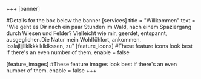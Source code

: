 +++
[banner]

#Details for the box below the banner
[services]
  title = "Willkommen"
  text = "Wie geht es Dir nach ein paar Stunden im Wald, nach einem Spaziergang durch Wiesen und Felder? Vielleicht wie mir, geerdet, entspannt, ausgeglichen.Die Natur mein Wohlfühlort, ankommen, loslajljjllklkkklklklkssen, zu"
[feature_icons]
  #These feature icons look best if there's an even number of them.
  enable = false

[feature_images]
#These feature images look best if there's an even number of them.
  enable = false
+++
